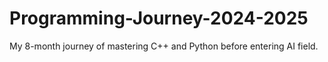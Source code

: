 # Programming-Journey-2024-2025
My 8-month journey of mastering C++ and Python before entering AI field.
